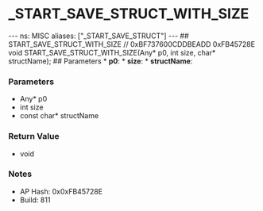 # _START_SAVE_STRUCT_WITH_SIZE

--- ns: MISC aliases: ["_START_SAVE_STRUCT"] --- ## START_SAVE_STRUCT_WITH_SIZE  // 0xBF737600CDDBEADD 0xFB45728E void START_SAVE_STRUCT_WITH_SIZE(Any* p0, int size, char* structName);  ## Parameters * **p0**: * **size**: * **structName**:

### Parameters
* Any* p0
* int size
* const char* structName

### Return Value
* void

### Notes
* AP Hash: 0x0xFB45728E
* Build: 811

